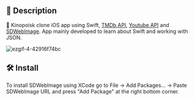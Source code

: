 

## 📖 Description
📱 Kinopoisk clone iOS app using Swift, [TMDb API](https://developers.themoviedb.org/3), [Youtube API](https://developers.google.com/youtube/v3) and [SDWebImage](https://github.com/SDWebImage/SDWebImage). App mainly developed to learn about Swift and working with JSON.

![ezgif-4-42916f74bc](https://user-images.githubusercontent.com/84827402/173081987-f7f30ad6-2fb0-48b8-940b-3c70f8b06ef8.gif)


## 🛠 Install
To install SDWebImage using XCode go to File -> Add Packages... -> Paste SDWebImage URL and press "Add Package" at the right bottom corner. 
